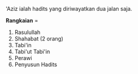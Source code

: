 'Aziz ialah hadits yang diriwayatkan dua jalan saja.

**Rangkaian** =

1.  Rasulullah
2.  Shahabat (2 orang)
3.  Tabi'in
4.  Tabi'ut Tabi'in
5.  Perawi
6.  Penyusun Hadits
